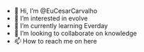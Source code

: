 - 👋 Hi, I’m @EuCesarCarvalho
- 👀 I’m interested in evolve
- 🌱 I’m currently learning Everday
- 💞️ I’m looking to collaborate on knowledge
- 📫 How to reach me on here

<!---
EuCesarCarvalho/EuCesarCarvalho is a ✨ special ✨ repository because its `README.md` (this file) appears on your GitHub profile.
You can click the Preview link to take a look at your changes.
--->

